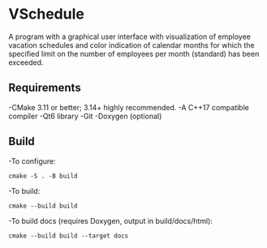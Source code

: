 # VSchedule
A program with a graphical user interface with visualization of employee vacation schedules 
and color indication of calendar months for which the specified limit on the number of employees 
per month (standard) has been exceeded.

## Requirements

-CMake 3.11 or better; 3.14+ highly recommended.
-A C++17 compatible compiler
-Qt6 library
-Git
-Doxygen (optional)

## Build
-To configure:
```
cmake -S . -B build
```
-To build:
```
cmake --build build
```
-To build docs (requires Doxygen, output in build/docs/html):
```
cmake --build build --target docs
```